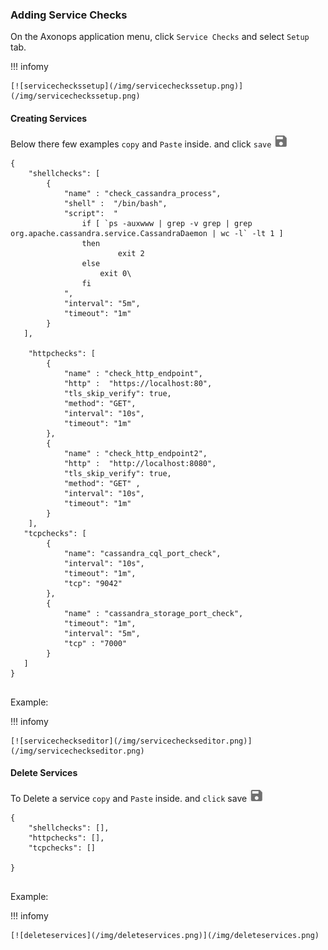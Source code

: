 


###  Adding Service Checks

On the Axonops application menu, click `Service Checks` and select `Setup` tab.

!!! infomy 

    [![servicecheckssetup](/img/servicecheckssetup.png)](/img/servicecheckssetup.png)



####  Creating Services

Below there few examples `copy` and `Paste` inside. and click `save` [![save](/img/disk.png)](/img/disk.png)


``` jsonld
{
    "shellchecks": [
        {
            "name" : "check_cassandra_process",
            "shell" :  "/bin/bash",
            "script":  "
                if [ `ps -auxwww | grep -v grep | grep org.apache.cassandra.service.CassandraDaemon | wc -l` -lt 1 ]
                then
                        exit 2
                else
                    exit 0\
                fi
            ",
            "interval": "5m",
            "timeout": "1m" 
        }
   ],
 
    "httpchecks": [
        {
            "name" : "check_http_endpoint",
            "http" :  "https://localhost:80",
            "tls_skip_verify": true,
            "method": "GET",
            "interval": "10s",
            "timeout": "1m" 
        },
        {
            "name" : "check_http_endpoint2",
            "http" :  "http://localhost:8080",
            "tls_skip_verify": true,
            "method": "GET" ,
            "interval": "10s",
            "timeout": "1m" 
        }
    ],
   "tcpchecks": [
        {
            "name": "cassandra_cql_port_check",
            "interval": "10s",
            "timeout": "1m",
            "tcp": "9042"
        },
        {
            "name" : "cassandra_storage_port_check",
            "timeout": "1m",
            "interval": "5m",
            "tcp" : "7000"
        }
   ]
}
               
```

Example:

!!! infomy

    
    [![servicecheckseditor](/img/servicecheckseditor.png)](/img/servicecheckseditor.png)


####  Delete Services

To Delete a service `copy` and `Paste` inside. and `click` save  [![save](/img/disk.png)](/img/disk.png)

``` jsonld
{
    "shellchecks": [],
    "httpchecks": [],
    "tcpchecks": []

}
               
```

Example:

!!! infomy

    
    [![deleteservices](/img/deleteservices.png)](/img/deleteservices.png)

